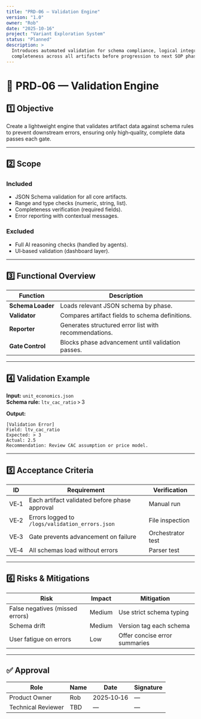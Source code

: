 ```yaml
---
title: "PRD-06 — Validation Engine"
version: "1.0"
owner: "Rob"
date: "2025-10-16"
project: "Variant Exploration System"
status: "Planned"
description: >
  Introduces automated validation for schema compliance, logical integrity, and
  completeness across all artifacts before progression to next SOP phase.
---
```


# 📘 PRD‑06 — Validation Engine

## 1️⃣ Objective
Create a lightweight engine that validates artifact data against schema rules
to prevent downstream errors, ensuring only high‑quality, complete data passes
each gate.

---

## 2️⃣ Scope

### Included
- JSON Schema validation for all core artifacts.  
- Range and type checks (numeric, string, list).  
- Completeness verification (required fields).  
- Error reporting with contextual messages.

### Excluded
- Full AI reasoning checks (handled by agents).  
- UI‑based validation (dashboard layer).

---

## 3️⃣ Functional Overview

| Function | Description |
|-----------|-------------|
| **Schema Loader** | Loads relevant JSON schema by phase. |
| **Validator** | Compares artifact fields to schema definitions. |
| **Reporter** | Generates structured error list with recommendations. |
| **Gate Control** | Blocks phase advancement until validation passes. |

---

## 4️⃣ Validation Example

**Input:** `unit_economics.json`  
**Schema rule:** `ltv_cac_ratio` > 3  

**Output:**  
```
[Validation Error]
Field: ltv_cac_ratio
Expected: > 3
Actual: 2.5
Recommendation: Review CAC assumption or price model.
```

---

## 5️⃣ Acceptance Criteria

| ID | Requirement | Verification |
|----|--------------|--------------|
| VE‑1 | Each artifact validated before phase approval | Manual run |
| VE‑2 | Errors logged to `/logs/validation_errors.json` | File inspection |
| VE‑3 | Gate prevents advancement on failure | Orchestrator test |
| VE‑4 | All schemas load without errors | Parser test |

---

## 6️⃣ Risks & Mitigations

| Risk | Impact | Mitigation |
|-------|---------|------------|
| False negatives (missed errors) | Medium | Use strict schema typing |
| Schema drift | Medium | Version tag each schema |
| User fatigue on errors | Low | Offer concise error summaries |

---

## ✅ Approval

| Role | Name | Date | Signature |
|------|------|------|------------|
| Product Owner | Rob | 2025‑10‑16 | — |
| Technical Reviewer | TBD | — | — |
